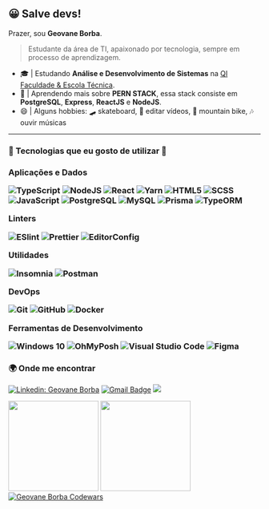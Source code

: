 ## 😀 Salve devs!

Prazer, sou **Geovane Borba**. 

> Estudante da área de TI, apaixonado por tecnologia, sempre em processo de aprendizagem.

- 🎓 | Estudando **Análise e Desenvolvimento de Sistemas** na <a href="https://qi.edu.br/">QI Faculdade & Escola Técnica</a>.
- 🎯 | Aprendendo mais sobre **PERN STACK**, essa stack consiste em **PostgreSQL**, **Express**, **ReactJS** e **NodeJS**.
- 😄 | Alguns hobbies: 🛹 skateboard, 🎥 editar vídeos, 🚴‍ mountain bike, 🎶 ouvir músicas
<hr />

<h3> 🚀 Tecnologias que eu gosto de utilizar 💜 <h3/>

**Aplicações e Dados**

  ![TypeScript](https://img.shields.io/badge/-TypeScript-333333?style=flat&logo=typescript)
  ![NodeJS](https://img.shields.io/badge/-NodeJS-333333?style=flat&logo=node.js)
  ![React](https://img.shields.io/badge/-React-333333?style=flat&logo=React)
  ![Yarn](https://img.shields.io/badge/-Yarn-333333?style=flat&logo=Yarn)
  ![HTML5](https://img.shields.io/badge/-HTML5-333333?style=flat&logo=html5)
  ![SCSS](https://img.shields.io/badge/-SCSS-333333?style=flat&logo=sass)
  ![JavaScript](https://img.shields.io/badge/-JavaScript-333333?style=flat&logo=javascript)
  ![PostgreSQL](https://img.shields.io/badge/-PostgreSQL-333333?style=flat&logo=PostgreSQL)
  ![MySQL](https://img.shields.io/badge/-MySQL-333333?style=flat&logo=MySQL)
  ![Prisma](https://img.shields.io/badge/-Prisma-333333?style=flat&logo=prisma)
  ![TypeORM](https://img.shields.io/badge/-TypeORM-333333?style=flat&logo=typeorm)
  
**Linters**

  ![ESlint](https://img.shields.io/badge/-ESlint-333333?style=flat&logo=ESlint)
  ![Prettier](https://img.shields.io/badge/-Prettier-333333?style=flat&logo=Prettier)
  ![EditorConfig](https://img.shields.io/badge/-EditorConfig-333333?style=flat&logo=editorconfig)

**Utilidades**

  ![Insomnia](https://img.shields.io/badge/-Insomnia-333333?style=flat&logo=insomnia)
  ![Postman](https://img.shields.io/badge/-Postman-333333?style=flat&logo=postman)

**DevOps**

  ![Git](https://img.shields.io/badge/-Git-333333?style=flat&logo=git)
  ![GitHub](https://img.shields.io/badge/-GitHub-333333?style=flat&logo=github)
  ![Docker](https://img.shields.io/badge/-Docker-333333?style=flat&logo=docker)

**Ferramentas de Desenvolvimento**

  ![Windows 10](https://img.shields.io/badge/-Windows_10-333333?style=flat&logo=windows)
  ![OhMyPosh](https://img.shields.io/badge/-Oh_My_Posh!-333333?style=flat&logo=oh_my_posh)
  ![Visual Studio Code](https://img.shields.io/badge/-Visual%20Studio%20Code-333333?style=flat&logo=visual-studio-code&logoColor=007ACC)
  ![Figma](https://img.shields.io/badge/-Figma-333333?style=flat&logo=figma&logoColor=007ACC)

<h3>🌍 Onde me encontrar </h3> 

  [![Linkedin: Geovane Borba](https://img.shields.io/badge/-geovaneborba-333333?style=flat-square&logo=Linkedin&logoColor=white&link=https://www.linkedin.com/in/geovaneborba/)](https://www.linkedin.com/in/geovaneborba/)
  [![Gmail Badge](https://img.shields.io/badge/-geovanne@live.com-333333?style=flat-square&logo=Gmail&logoColor=white&link=mailto:geovanne@live.com)](mailto:geovanne@live.com)
  ![](https://komarev.com/ghpvc/?username=geovaneborba&color=333333)

  
<div>
  <img height="180em" src="https://github-readme-stats.vercel.app/api?username=geovaneborba&show_icons=true&theme=dracula&include_all_commits=true&count_private=true"/>
  <img height="180em" src="https://github-readme-stats.vercel.app/api/top-langs/?username=geovaneborba&layout=compact&langs_count=16&theme=dracula"/>
  <a href="https://www.codewars.com/users/geovaneborba">
    <img src="https://www.codewars.com/users/geovaneborba/badges/small" alt="Geovane Borba Codewars"/>
  </a>
</div>

